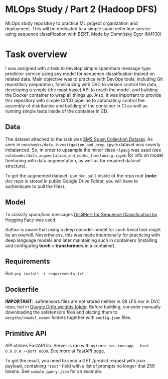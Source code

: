 # MLOps Study / Part 2 (Hadoop DFS)

MLOps study repository to practice ML project organization and deployment. 
This will be dedicated to a simple spam detection service using sequence classification with BERT.
Made by Domnitsky Egor (M4130)


# Task overview

I was assigned with a task to develop simple spam/ham message type predictor service using  any model for sequence classification trained on related data. Main objective was to practice with DevOps tools, including Git repostitory preparation, familiarizing with DVC to version control the data, developing a simple (the most basic) API to reach the model, and building the Docker container to wrap all things up. Also, it was important to provide this repository with simple CI/CD pipeline to automaticly control the assembly of distributive and building of the container in CI as well as running simple tests inside of the container in CD. 

## Data 

The dataset attached to the task was [SMS Spam Collection Dataset](https://www.kaggle.com/uciml/sms-spam-collection-dataset). As seen in `notebooks/data_investigation_and_prep.ipynb` dataset was severly imbalanced. So, in order to upsample the minor class `nlpaug` was used (see `notebooks/data_augmentation_and_model_finetuning.ipynb` for info on model finetuning with data augmentation, as well as for required dataset structure). 

To get the augmented dataset, use `dvc pull` inside of the repo root (**note**: dvc repo is stored in public Google Drive Folder, you will have to authenticate to pull the files).  


## Model

To classify spam/ham messages [DistilBert for Sequence Classification by Hugging Face](https://huggingface.co/docs/transformers/model_doc/distilbert) was used. 

Author is aware that using a deep encoder model for such trivial task might be an overkill. Nevertheless, this was made intentionally for practicing with deep language models and later maintaining such in containers (installing and configuring **torch + transformers** in a container). 

## Requirements

Run `pip install -r requirements.txt`

## Dockerfile

**IMPORTANT**: .safetensors files are not stored neither in Git LFS nor in DVC repo, but in [Google Drife weights folder](https://drive.google.com/drive/folders/1rabrFtLligrzg1MyzYHPqreOURJ5Pq1S?usp=sharing). Before building, consider manually downloading the safetensors files and placing them to `weigths/<model_name>` folders together with `config.json` files.

## Primitive API

API utilizes FastAPI lib. Server is ran with `uvicorn src.run:app --host 0.0.0.0 --port 8000`. See more at [FastAPI page](https://fastapi.tiangolo.com/).

To get the result, you need to send a GET /predict request with json payload, containing `"text"` field with a list of prompts no longer that 256 tokens. See `sample_query.json` for an example.
